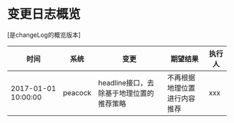 # 变更日志概览

[是changeLog的概览版本]

时间 | 系统 | 变更 | 期望结果 | 执行人
----|-----|------|---- | ----
2017-01-01 10:00:00  | peacock | headline接口，去除基于地理位置的推荐策略 | 不再根据地理位置进行内容推荐 | xxx
